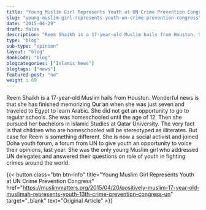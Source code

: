 ```yaml
--- 
title: "Young Muslim Girl Represents Youth at UN Crime Prevention Congress" 
slug: "young-muslim-girl-represents-youth-un-crime-prevention-congress"
date: "2015-04-29" 
draft: false 
description: "Reem Shaikh is a 17-year-old Muslim hails from Houston. She was the only young Muslim girl who addressed UN delegates and answered their questions on role of youth in fighting crimes around the world." 
type: "blog"
sub-type: "opinion" 
layout: "blog" 
BookCode: "blog"
blogcategories: ["Islamic News"]
blogtags: ["news"]
featured-post: "no"
weight : 69
---  
```

Reem Shaikh is a 17-year-old Muslim hails from Houston. Wonderful news is that she has finished memorizing Qur’an when she was just seven and traveled to Egypt to learn Arabic. She did not get an opportunity to go to regular schools. She was homeschooled until the age of 12. Then she pursued her bachelors in Islamic Studies at Qatar University. The very fact is that children who are homeschooled will be stereotyped as illiterates. But case for Reem is something different. She is now a social activist and joined Doha youth forum, a forum from UN to give youth an opportunity to voice their opinions, last year. She was the only young Muslim girl who addressed UN delegates and answered their questions on role of youth in fighting crimes around the world.

{{< button class="btn btn-info" title="Young Muslim Girl Represents Youth at UN Crime Prevention Congress" href="https://muslimmatters.org/2015/04/20/positively-muslim-17-year-old-muslimah-represents-youth-13th-crime-prevention-congress-un" target="_blank" text="Original Article" >}}